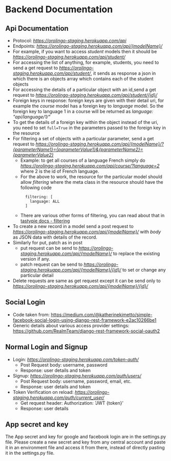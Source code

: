 # Backend Documentation
## Api Documentation

* Protocol: *https://orolingo-staging.herokuapp.com/api*
* Endpoints: *https://orolingo-staging.herokuapp.com/api/{modelName}/*
* For example, if you want to access *student* models then it should be *https://orolingo-staging.herokuapp.com/api/student/*
* For accessing the list of anything, for example, students, you need to send a get request to *https://orolingo-staging.herokuapp.com/api/student/*, it sends as response a json in which there is an objects array which contains each of the student objects
* For accessing the details of a particular object with an id,send a get request to *https://orolingo-staging.herokuapp.com/api/student/{id}/*
* Foreign keys in response: foreign keys are given with their detail uri, for example the *course* model has a foreign key to *language* model. So the foreign key to language 1 in a course will be returned as *language: "api/language/1/"*
* To get the details of a foreign key within the object instead of the uri, you need to set `full=True` in the parameters passed to the foreign key in the resource
* For filtering a set of objects with a particular parameter, send a get request to *https://orolingo-staging.herokuapp.com/api/{modelName}/?{parameterName1}={parameterValue1}&{parameterName2}={parameterValue2}*
  * Example: to get all courses of a language French simply do *https://orolingo-staging.herokuapp.com/api/course/?language=2* where 2 is the id of French language.
  * For the above to work, the resource for the particular model should allow *filtering* where the meta class in the resource should have the following code
    ```
      filtering: [
        language: ALL
      ]
    ```
  * There are various other forms of filtering, you can read about that in [tastypie docs - filtering](https://django-tastypie.readthedocs.io/en/latest/resources.html#basic-filtering)
* To create a new record in a model send a post request to *https://orolingo-staging.herokuapp.com/api/{modelName}/* with *body* as JSON data with details of the record.
* Similarly for put, patch as in post
  * put request can be send to *https://orolingo-staging.herokuapp.com/api/{modelName}/* to replace the existing version if any.
  * patch request can be send to *https://orolingo-staging.herokuapp.com/api/{modelName}/{id}/* to set or change any particular detail
* Delete requests are same as get request except it can be send only to *https://orolingo-staging.herokuapp.com/api/{modelName}/{id}/*

## Social Login
* Code taken from: https://medium.com/@katherinekimetto/simple-facebook-social-login-using-django-rest-framework-e2ac10266be1
* Generic details about various access provider settings: https://github.com/RealmTeam/django-rest-framework-social-oauth2

## Normal Login and Signup
* Login: *https://orolingo-staging.herokuapp.com/token-auth/*
  * Post Request body: username, password
  * Response: user details and token
* Signup: *https://orolingo-staging.herokuapp.com/auth/users/*
  * Post Request body: username, password, email, etc.
  * Response: user details and token
* Token Verification on reload: *https://orolingo-staging.herokuapp.com/auth/current_user/*
  * Get request header: Authorization: 'JWT {token}'
  * Response: user details

## App secret and key
The App secret and key for google and facebook login are in the settings.py file. Please create a new secret and key from any central account and paste it in an environment file and access it from there, instead of directly pasting it in the settings.py file.
